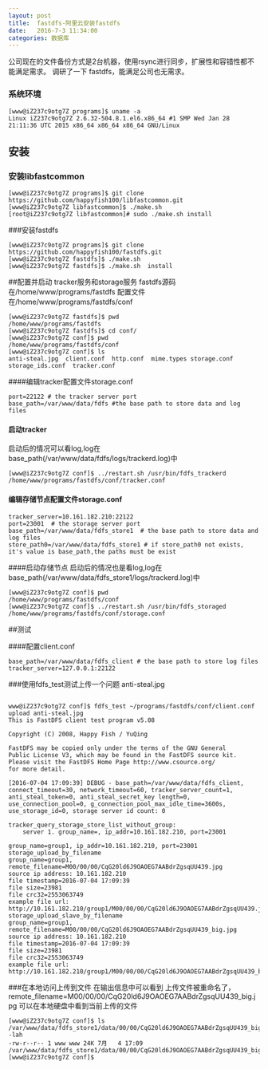 ```yaml
---
layout: post
title:  fastdfs-阿里云安装fastdfs
date:   2016-7-3 11:34:00
categories: 数据库
---
```

公司现在的文件备份方式是2台机器，使用rsync进行同步，扩展性和容错性都不能满足需求。
调研了一下 fastdfs，能满足公司也无需求。

### 系统环境
```
[www@iZ237c9otg7Z programs]$ uname -a
Linux iZ237c9otg7Z 2.6.32-504.8.1.el6.x86_64 #1 SMP Wed Jan 28 21:11:36 UTC 2015 x86_64 x86_64 x86_64 GNU/Linux
```

## 安装
### 安装libfastcommon

```
[www@iZ237c9otg7Z programs]$ git clone https://github.com/happyfish100/libfastcommon.git
[www@iZ237c9otg7Z libfastcommon]$ ./make.sh 
[root@iZ237c9otg7Z libfastcommon]# sudo ./make.sh install
```

###安装fastdfs

```
[www@iZ237c9otg7Z programs]$ git clone https://github.com/happyfish100/fastdfs.git
[www@iZ237c9otg7Z fastdfs]$ ./make.sh 
[www@iZ237c9otg7Z fastdfs]$ ./make.sh  install
```


##配置并启动 tracker服务和storage服务
fastdfs源码在/home/www/programs/fastdfs
配置文件在/home/www/programs/fastdfs/conf

```
[www@iZ237c9otg7Z fastdfs]$ pwd
/home/www/programs/fastdfs
[www@iZ237c9otg7Z fastdfs]$ cd conf/
[www@iZ237c9otg7Z conf]$ pwd
/home/www/programs/fastdfs/conf
[www@iZ237c9otg7Z conf]$ ls
anti-steal.jpg  client.conf  http.conf  mime.types storage.conf  storage_ids.conf  tracker.conf

```
####编辑tracker配置文件storage.conf

``` 
port=22122 # the tracker server port
base_path=/var/www/data/fdfs #the base path to store data and log files
```

#### 启动tracker
启动后的情况可以看log,log在base_path(/var/www/data/fdfs/logs/trackerd.log)中

```
[www@iZ237c9otg7Z conf]$ ../restart.sh /usr/bin/fdfs_trackerd /home/www/programs/fastdfs/conf/tracker.conf 
```


#### 编辑存储节点配置文件storage.conf

```
tracker_server=10.161.182.210:22122
port=23001  # the storage server port
base_path=/var/www/data/fdfs_store1  # the base path to store data and log files
store_path0=/var/www/data/fdfs_store1 # if store_path0 not exists, it's value is base_path,the paths must be exist
```
####启动存储节点
启动后的情况也是看log,log在base_path(/var/www/data/fdfs_store1/logs/trackerd.log)中


```
[www@iZ237c9otg7Z conf]$ pwd
/home/www/programs/fastdfs/conf
[www@iZ237c9otg7Z conf]$ ../restart.sh /usr/bin/fdfs_storaged /home/www/programs/fastdfs/conf/storage.conf 
```

##测试

####配置client.conf

```
base_path=/var/www/data/fdfs_client # the base path to store log files
tracker_server=127.0.0.1:22122
```
###使用fdfs_test测试上传一个问题 anti-steal.jpg  

```

www@iZ237c9otg7Z conf]$ fdfs_test ~/programs/fastdfs/conf/client.conf upload anti-steal.jpg   
This is FastDFS client test program v5.08

Copyright (C) 2008, Happy Fish / YuQing

FastDFS may be copied only under the terms of the GNU General
Public License V3, which may be found in the FastDFS source kit.
Please visit the FastDFS Home Page http://www.csource.org/ 
for more detail.

[2016-07-04 17:09:39] DEBUG - base_path=/var/www/data/fdfs_client, connect_timeout=30, network_timeout=60, tracker_server_count=1, anti_steal_token=0, anti_steal_secret_key length=0, use_connection_pool=0, g_connection_pool_max_idle_time=3600s, use_storage_id=0, storage server id count: 0

tracker_query_storage_store_list_without_group: 
	server 1. group_name=, ip_addr=10.161.182.210, port=23001

group_name=group1, ip_addr=10.161.182.210, port=23001
storage_upload_by_filename
group_name=group1, remote_filename=M00/00/00/CqG20ld6J9OAOEG7AABdrZgsqUU439.jpg
source ip address: 10.161.182.210
file timestamp=2016-07-04 17:09:39
file size=23981
file crc32=2553063749
example file url: http://10.161.182.210/group1/M00/00/00/CqG20ld6J9OAOEG7AABdrZgsqUU439.jpg
storage_upload_slave_by_filename
group_name=group1, remote_filename=M00/00/00/CqG20ld6J9OAOEG7AABdrZgsqUU439_big.jpg
source ip address: 10.161.182.210
file timestamp=2016-07-04 17:09:39
file size=23981
file crc32=2553063749
example file url: http://10.161.182.210/group1/M00/00/00/CqG20ld6J9OAOEG7AABdrZgsqUU439_big.jpg
```

###在本地访问上传到文件
在输出信息中可以看到 上传文件被重命名了，remote_filename=M00/00/00/CqG20ld6J9OAOEG7AABdrZgsqUU439_big.jpg
可以在本地硬盘中看到当前上传的文件

```
[www@iZ237c9otg7Z conf]$ ls /var/www/data/fdfs_store1/data/00/00/CqG20ld6J9OAOEG7AABdrZgsqUU439_big.jpg -lah
-rw-r--r-- 1 www www 24K 7月   4 17:09 /var/www/data/fdfs_store1/data/00/00/CqG20ld6J9OAOEG7AABdrZgsqUU439_big.jpg
[www@iZ237c9otg7Z conf]$ 

```



<div class="ds-thread" data-thread-key="11" data-title="moosefs-阿里云安装moosefs" data-url="https://quietlistener.github.io/ruby/2016/07/03/rmoosefs-阿里云安装moosefs.html"></div>
       
<script type="text/javascript">
        var duoshuoQuery = {short_name:"quietlistener"};
	(function() {
		var ds = document.createElement('script');
		ds.type = 'text/javascript';ds.async = true;
		ds.src = (document.location.protocol == 'https:' ? 'https:' : 'http:') + '//static.duoshuo.com/embed.js';
		ds.charset = 'UTF-8';
		(document.getElementsByTagName('head')[0] 
		 || document.getElementsByTagName('body')[0]).appendChild(ds);
	})();
</script>
